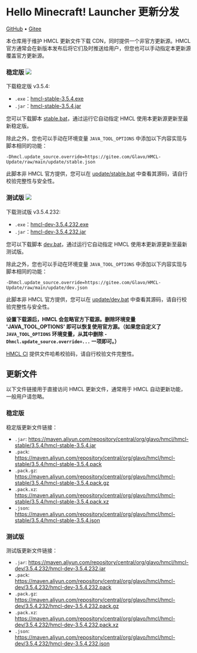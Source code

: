 # Hello Minecraft! Launcher 更新分发

[GitHub](https://github.com/Glavo/HMCL-Update) • [Gitee](https://gitee.com/Glavo/HMCL-Update)

本仓库用于维护 HMCL 更新文件下载 CDN，同时提供一个非官方更新源。HMCL 官方通常会在新版本发布后将它们及时推送给用户，但您也可以手动指定本更新源覆盖官方更新源。


### 稳定版 [![](https://img.shields.io/maven-central/v/org.glavo.hmcl/hmcl-stable?label=稳定版)](https://search.maven.org/artifact/org.glavo.hmcl/hmcl-stable/3.5.4/pom)

下载稳定版 v3.5.4:

* `.exe`：[hmcl-stable-3.5.4.exe](https://maven.aliyun.com/repository/central/org/glavo/hmcl/hmcl-stable/3.5.4/hmcl-stable-3.5.4.exe)
* `.jar`：[hmcl-stable-3.5.4.jar](https://maven.aliyun.com/repository/central/org/glavo/hmcl/hmcl-stable/3.5.4/hmcl-stable-3.5.4.jar)

您可以下载脚本 [stable.bat](https://gitee.com/Glavo/HMCL-Update/attach_files/957979/download/stable.bat)，通过运行它自动指定 HMCL 使用本更新源更新至最新稳定版。

除此之外，您也可以手动在环境变量 `JAVA_TOOL_OPTIONS` 中添加以下内容实现与脚本相同的功能：

```
-Dhmcl.update_source.override=https://gitee.com/Glavo/HMCL-Update/raw/main/update/stable.json
```

此脚本非 HMCL 官方提供，您可以在 [update/stable.bat](update/stable.bat) 中查看其源码，请自行校验完整性与安全性。

### 测试版 [![](https://img.shields.io/maven-central/v/org.glavo.hmcl/hmcl-dev?label=测试版)](https://search.maven.org/artifact/org.glavo.hmcl/hmcl-dev/3.5.4.232/pom)

下载测试版 v3.5.4.232:

* `.exe`：[hmcl-dev-3.5.4.232.exe](https://maven.aliyun.com/repository/central/org/glavo/hmcl/hmcl-dev/3.5.4.232/hmcl-dev-3.5.4.232.exe)
* `.jar`：[hmcl-dev-3.5.4.232.jar](https://maven.aliyun.com/repository/central/org/glavo/hmcl/hmcl-dev/3.5.4.232/hmcl-dev-3.5.4.232.jar)

您可以下载脚本 [dev.bat](https://gitee.com/Glavo/HMCL-Update/attach_files/957978/download/dev.bat)，通过运行它自动指定 HMCL 使用本更新源更新至最新测试版。

除此之外，您也可以手动在环境变量 `JAVA_TOOL_OPTIONS` 中添加以下内容实现与脚本相同的功能：

```
-Dhmcl.update_source.override=https://gitee.com/Glavo/HMCL-Update/raw/main/update/dev.json
```

此脚本非 HMCL 官方提供，您可以在 [update/dev.bat](update/dev.bat) 中查看其源码，请自行校验完整性与安全性。




**设置下载源后，HMCL 会忽略官方下载源。删除环境变量 'JAVA_TOOL_OPTIONS' 即可以恢复使用官方源。（如果您自定义了 `JAVA_TOOL_OPTIONS` 环境变量，从其中删除 `-Dhmcl.update_source.override=...` 一项即可。）**

[HMCL CI](https://ci.huangyuhui.net/) 提供文件哈希校验码，请自行校验文件完整性。
## 更新文件

以下文件链接用于直接访问 HMCL 更新文件，通常用于 HMCL 自动更新功能，一般用户请忽略。

### 稳定版

稳定版更新文件链接：

* `.jar`: https://maven.aliyun.com/repository/central/org/glavo/hmcl/hmcl-stable/3.5.4/hmcl-stable-3.5.4.jar
* `.pack`: https://maven.aliyun.com/repository/central/org/glavo/hmcl/hmcl-stable/3.5.4/hmcl-stable-3.5.4.pack
* `.pack.gz`: https://maven.aliyun.com/repository/central/org/glavo/hmcl/hmcl-stable/3.5.4/hmcl-stable-3.5.4.pack.gz
* `.pack.xz`: https://maven.aliyun.com/repository/central/org/glavo/hmcl/hmcl-stable/3.5.4/hmcl-stable-3.5.4.pack.xz
* `.json`: https://maven.aliyun.com/repository/central/org/glavo/hmcl/hmcl-stable/3.5.4/hmcl-stable-3.5.4.json

### 测试版

测试版更新文件链接：

* `.jar`: https://maven.aliyun.com/repository/central/org/glavo/hmcl/hmcl-dev/3.5.4.232/hmcl-dev-3.5.4.232.jar
* `.pack`: https://maven.aliyun.com/repository/central/org/glavo/hmcl/hmcl-dev/3.5.4.232/hmcl-dev-3.5.4.232.pack
* `.pack.gz`: https://maven.aliyun.com/repository/central/org/glavo/hmcl/hmcl-dev/3.5.4.232/hmcl-dev-3.5.4.232.pack.gz
* `.pack.xz`: https://maven.aliyun.com/repository/central/org/glavo/hmcl/hmcl-dev/3.5.4.232/hmcl-dev-3.5.4.232.pack.xz
* `.json`: https://maven.aliyun.com/repository/central/org/glavo/hmcl/hmcl-dev/3.5.4.232/hmcl-dev-3.5.4.232.json


